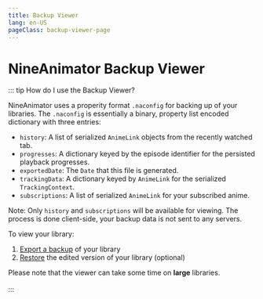 ```yaml
---
title: Backup Viewer
lang: en-US
pageClass: backup-viewer-page
---
```


# NineAnimator Backup Viewer

::: tip How do I use the Backup Viewer?

NineAnimator uses a properity format `.naconfig` for backing up of your libraries.
The `.naconfig` is essentially a binary, property list encoded dictionary with three
entries:

- `history`: A list of serialized `AnimeLink` objects from the recently watched tab.
- `progresses`: A dictionary keyed by the episode identifier for the persisted playback progresses.
- `exportedDate`: The `Date` that this file is generated.
- `trackingData`: A dictionary keyed by `AnimeLink` for the serialized `TrackingContext`.
- `subscriptions`: A list of serialized `AnimeLink` for your subscribed anime.

Note: Only `history` and `subscriptions` will be available for viewing. The process is done client-side, your backup data is not sent to any servers.

To view your library:

1. [Export a backup](/guide/backups.html#creating-backups) of your library
2. [Restore](/guide/backups.html#restoring-backups) the edited version of your library (optional)

<aside>Please note that the viewer can take some time on <b>large</b> libraries.</aside>
<br/>
:::

<br/>
<br/>

<BackupViewer/>
